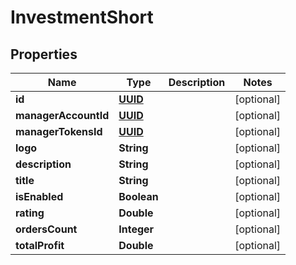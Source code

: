 
# InvestmentShort

## Properties
Name | Type | Description | Notes
------------ | ------------- | ------------- | -------------
**id** | [**UUID**](UUID.md) |  |  [optional]
**managerAccountId** | [**UUID**](UUID.md) |  |  [optional]
**managerTokensId** | [**UUID**](UUID.md) |  |  [optional]
**logo** | **String** |  |  [optional]
**description** | **String** |  |  [optional]
**title** | **String** |  |  [optional]
**isEnabled** | **Boolean** |  |  [optional]
**rating** | **Double** |  |  [optional]
**ordersCount** | **Integer** |  |  [optional]
**totalProfit** | **Double** |  |  [optional]



